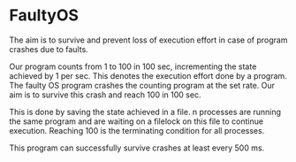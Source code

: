 # FaultyOS
The aim is to survive and prevent loss of execution effort in case of program crashes due to faults.  

Our program counts from 1 to 100 in 100 sec, incrementing the state achieved by 1 per sec. 
This denotes the execution effort done by a program. The faulty OS program crashes the counting program at the set rate. 
Our aim is to survive this crash and reach 100 in 100 sec.  

This is done by saving the state achieved in a file. n processes are running the same program and are waiting on a filelock on this file to continue execution. 
Reaching 100 is the terminating condition for all processes.  

This program can successfully survive crashes at least every 500 ms.  
